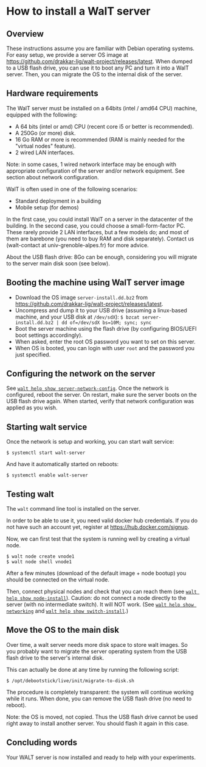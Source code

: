 
# How to install a WalT server

## Overview

These instructions assume you are familiar with Debian operating systems.
For easy setup, we provide a server OS image at https://github.com/drakkar-lig/walt-project/releases/latest.
When dumped to a USB flash drive, you can use it to boot any PC and turn it into a WalT server.
Then, you can migrate the OS to the internal disk of the server.

## Hardware requirements

The WalT server must be installed on a 64bits (intel / amd64 CPU) machine, equipped with the following:
* A 64 bits (intel or amd) CPU (recent core i5 or better is recommended).
* A 250Go (or more) disk.
* 16 Go RAM or more is recommended (RAM is mainly needed for the "virtual nodes" feature).
* 2 wired LAN interfaces.

Note: in some cases, 1 wired network interface may be enough with appropriate configuration of the
server and/or network equipment. See section about network configuration.

WalT is often used in one of the following scenarios:
* Standard deployment in a building
* Mobile setup (for demos)

In the first case, you could install WalT on a server in the datacenter of the building.
In the second case, you could choose a small-form-factor PC. These rarely provide 2 LAN interfaces, but a
few models do; and most of them are barebone (you need to buy RAM and disk separately).
Contact us (walt-contact at univ-grenoble-alpes.fr) for more advice.

About the USB flash drive: 8Go can be enough, considering you will migrate to the server main disk soon
(see below).

## Booting the machine using WalT server image

* Download the OS image `server-install.dd.bz2` from https://github.com/drakkar-lig/walt-project/releases/latest.
* Uncompress and dump it to your USB drive (assuming a linux-based machine, and your USB disk at `/dev/sdX`):
  `$ bzcat server-install.dd.bz2 | dd of=/dev/sdX bs=10M; sync; sync`
* Boot the server machine using the flash drive (by configuring BIOS/UEFI boot settings accordingly).
* When asked, enter the root OS password you want to set on this server.
* When OS is booted, you can login with user `root` and the password you just specified.

## Configuring the network on the server

See [`walt help show server-network-config`](server-network-config.md).
Once the network is configured, reboot the server.
On restart, make sure the server boots on the USB flash drive again.
When started, verify that network configuration was applied as you wish.

## Starting walt service

Once the network is setup and working, you can start walt service:
```
$ systemctl start walt-server
```

And have it automatically started on reboots:
```
$ systemctl enable walt-server
```

## Testing walt

The `walt` command line tool is installed on the server.

In order to be able to use it, you need valid docker hub credentials. If you do not have such an account
yet, register at https://hub.docker.com/signup.

Now, we can first test that the system is running well by creating a virtual node.
```
$ walt node create vnode1
$ walt node shell vnode1
```

After a few minutes (download of the default image + node bootup) you should be connected on the virtual node.

Then, connect physical nodes and check that you can reach them (see [`walt help show node-install`](node-install.md)).
Caution: do not connect a node directly to the server (with no intermediate switch). It will NOT work.
(See [`walt help show networking`](networking.md) and [`walt help show switch-install`](switch-install.md).)

## Move the OS to the main disk

Over time, a walt server needs more disk space to store walt images.
So you probably want to migrate the server operating system from the USB flash drive to the server's internal disk.

This can actually be done at any time by running the following script:
```
$ /opt/debootstick/live/init/migrate-to-disk.sh
```

The procedure is completely transparent: the system will continue working while it runs.
When done, you can remove the USB flash drive (no need to reboot).

Note: the OS is moved, not copied. Thus the USB flash drive cannot be used right away to
install another server. You should flash it again in this case.

## Concluding words

Your WALT server is now installed and ready to help with your experiments.

